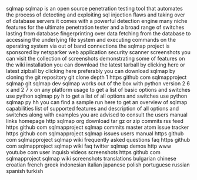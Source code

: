 sqlmap sqlmap is an open source penetration testing tool that automates the process of detecting and exploiting sql injection flaws and taking over of database servers it comes with a powerful detection engine many niche features for the ultimate penetration tester and a broad range of switches lasting from database fingerprinting over data fetching from the database to accessing the underlying file system and executing commands on the operating system via out of band connections the sqlmap project is sponsored by netsparker web application security scanner screenshots you can visit the collection of screenshots demonstrating some of features on the wiki installation you can download the latest tarball by clicking here or latest zipball by clicking here preferably you can download sqlmap by cloning the git repository git clone depth 1 https github com sqlmapproject sqlmap git sqlmap dev sqlmap works out of the box with python version 2 6 x and 2 7 x on any platform usage to get a list of basic options and switches use python sqlmap py h to get a list of all options and switches use python sqlmap py hh you can find a sample run here to get an overview of sqlmap capabilities list of supported features and description of all options and switches along with examples you are advised to consult the users manual links homepage http sqlmap org download tar gz or zip commits rss feed https github com sqlmapproject sqlmap commits master atom issue tracker https github com sqlmapproject sqlmap issues users manual https github com sqlmapproject sqlmap wiki frequently asked questions faq https github com sqlmapproject sqlmap wiki faq twitter sqlmap demos http www youtube com user inquisb videos screenshots https github com sqlmapproject sqlmap wiki screenshots translations bulgarian chinese croatian french greek indonesian italian japanese polish portuguese russian spanish turkish
